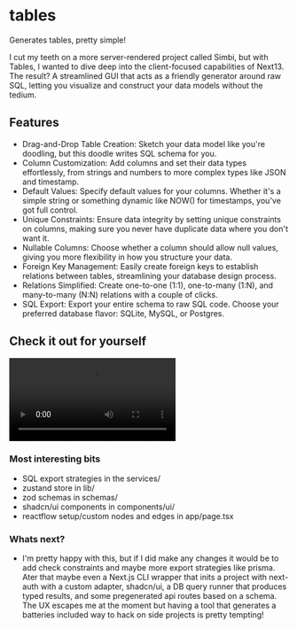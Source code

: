 # tables

Generates tables, pretty simple!

I cut my teeth on a more server-rendered project called Simbi, but with Tables, I wanted to dive deep into the client-focused capabilities of Next13. The result? A streamlined GUI that acts as a friendly generator around raw SQL, letting you visualize and construct your data models without the tedium.

## Features

- Drag-and-Drop Table Creation: Sketch your data model like you're doodling, but this doodle writes SQL schema for you.
- Column Customization: Add columns and set their data types effortlessly, from strings and numbers to more complex types like JSON and timestamp.
- Default Values: Specify default values for your columns. Whether it's a simple string or something dynamic like NOW() for timestamps, you've got full control.
- Unique Constraints: Ensure data integrity by setting unique constraints on columns, making sure you never have duplicate data where you don't want it.
- Nullable Columns: Choose whether a column should allow null values, giving you more flexibility in how you structure your data.
- Foreign Key Management: Easily create foreign keys to establish relations between tables, streamlining your database design process.
- Relations Simplified: Create one-to-one (1:1), one-to-many (1:N), and many-to-many (N:N) relations with a couple of clicks.
- SQL Export: Export your entire schema to raw SQL code. Choose your preferred database flavor: SQLite, MySQL, or Postgres.

## Check it out for yourself

![Watch](https://github.com/KhalidAdan/tables/assets/video.mov)

### Most interesting bits

- SQL export strategies in the services/
- zustand store in lib/
- zod schemas in schemas/
- shadcn/ui components in components/ui/
- reactflow setup/custom nodes and edges in app/page.tsx

### Whats next?

- I'm pretty happy with this, but if I did make any changes it would be to add check constraints and maybe more export strategies like prisma. Ater that maybe even a Next.js CLI wrapper that inits a project with next-auth with a custom adapter, shadcn/ui, a DB query runner that produces typed results, and some pregenerated api routes based on a schema. The UX escapes me at the moment but having a tool that generates a batteries included way to hack on side projects is pretty tempting!
